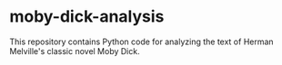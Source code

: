 # moby-dick-analysis
This repository contains Python code for analyzing the text of Herman Melville's classic novel Moby Dick.
